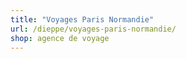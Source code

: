 ```yaml
---
title: "Voyages Paris Normandie"
url: /dieppe/voyages-paris-normandie/
shop: agence de voyage
---
```

